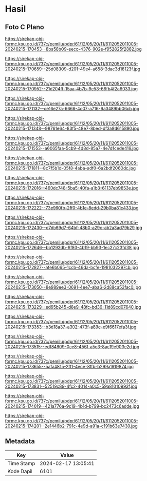 # Hasil

## Foto C Plano

https://sirekap-obj-formc.kpu.go.id/737c/pemilu/pdpr/61/12/05/20/11/6112052011005-20240215-170453--8ba58b09-eecc-4376-902e-f952825f2882.jpg

https://sirekap-obj-formc.kpu.go.id/737c/pemilu/pdpr/61/12/05/20/11/6112052011005-20240215-170659--25d08309-d201-49e4-a658-3dac3d16123f.jpg

https://sirekap-obj-formc.kpu.go.id/737c/pemilu/pdpr/61/12/05/20/11/6112052011005-20240215-170952--21d204ff-15aa-4b7b-9e53-66fb4f2a6033.jpg

https://sirekap-obj-formc.kpu.go.id/737c/pemilu/pdpr/61/12/05/20/11/6112052011005-20240215-171132--ce16e27a-6666-4c07-a716-9a3489bb06cb.jpg

https://sirekap-obj-formc.kpu.go.id/737c/pemilu/pdpr/61/12/05/20/11/6112052011005-20240215-171348--98761e64-83f5-48e7-8bed-df3a8d615890.jpg

https://sirekap-obj-formc.kpu.go.id/737c/pemilu/pdpr/61/12/05/20/11/6112052011005-20240215-171553--a6065faa-5cb9-4d8d-85a7-4e7d1cede416.jpg

https://sirekap-obj-formc.kpu.go.id/737c/pemilu/pdpr/61/12/05/20/11/6112052011005-20240215-171811--8c7f5b1d-05f8-4aba-adf0-6a2bdf2060dc.jpg

https://sirekap-obj-formc.kpu.go.id/737c/pemilu/pdpr/61/12/05/20/11/6112052011005-20240215-172016--460dc748-5ba5-40fa-a1b3-61137eb9853e.jpg

https://sirekap-obj-formc.kpu.go.id/737c/pemilu/pdpr/61/12/05/20/11/6112052011005-20240215-172222--73e960fb-2ff0-4b1e-8edd-29b0ba81c433.jpg

https://sirekap-obj-formc.kpu.go.id/737c/pemilu/pdpr/61/12/05/20/11/6112052011005-20240215-172430--d7db69d7-64bf-48b0-a29c-ab2a3ad79b29.jpg

https://sirekap-obj-formc.kpu.go.id/737c/pemilu/pdpr/61/12/05/20/11/6112052011005-20240215-172646--bb1292db-9f80-4b19-bb93-1ec27c23fd38.jpg

https://sirekap-obj-formc.kpu.go.id/737c/pemilu/pdpr/61/12/05/20/11/6112052011005-20240215-172827--afe6b065-1ccb-46da-bcfe-1981032297cb.jpg

https://sirekap-obj-formc.kpu.go.id/737c/pemilu/pdpr/61/12/05/20/11/6112052011005-20240215-173050--8e989ee3-0691-4ee7-aba6-2d88ca53fac0.jpg

https://sirekap-obj-formc.kpu.go.id/737c/pemilu/pdpr/61/12/05/20/11/6112052011005-20240215-173229--ed95b245-d8e9-48fc-bd36-11d89cd07640.jpg

https://sirekap-obj-formc.kpu.go.id/737c/pemilu/pdpr/61/12/05/20/11/6112052011005-20240215-173353--b3d18a37-a302-473f-a89c-e9f6617efa3f.jpg

https://sirekap-obj-formc.kpu.go.id/737c/pemilu/pdpr/61/12/05/20/11/6112052011005-20240215-173515--edf84809-0ce8-456f-a5c3-8ac19e903e2d.jpg

https://sirekap-obj-formc.kpu.go.id/737c/pemilu/pdpr/61/12/05/20/11/6112052011005-20240215-173655--5afa4815-2ff1-4ece-8ffb-b299a1919874.jpg

https://sirekap-obj-formc.kpu.go.id/737c/pemilu/pdpr/61/12/05/20/11/6112052011005-20240215-173831--52519c89-4fc2-4014-a0c5-59a81010993f.jpg

https://sirekap-obj-formc.kpu.go.id/737c/pemilu/pdpr/61/12/05/20/11/6112052011005-20240215-174019--421a776a-9c19-4b1d-b799-bc2473c6adde.jpg

https://sirekap-obj-formc.kpu.go.id/737c/pemilu/pdpr/61/12/05/20/11/6112052011005-20240215-174201--2e1446b2-791c-4e9d-a91a-c191b63e7430.jpg


## Metadata

| Key        | Value               |
| ---------- | ------------------- |
| Time Stamp | 2024-02-17 13:05:41 |
| Kode Dapil | 6101                |



